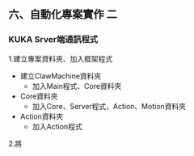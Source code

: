 ## 六、自動化專案實作 二
### KUKA Srver端通訊程式

1.建立專案資料夾、加入框架程式
- 建立ClawMachine資料夾
	- 加入Main程式、Core資料夾
- Core資料夾
	- 加入Core、Server程式，Action、Motion資料夾
- Action資料夾
	- 加入Action程式

2.將
<!--stackedit_data:
eyJoaXN0b3J5IjpbLTQwMDA4NjMxNCwxOTc2OTMxOTI4LC0yMD
MzNzQ3NzQ3LC0xOTgxNDk4OTk1XX0=
-->